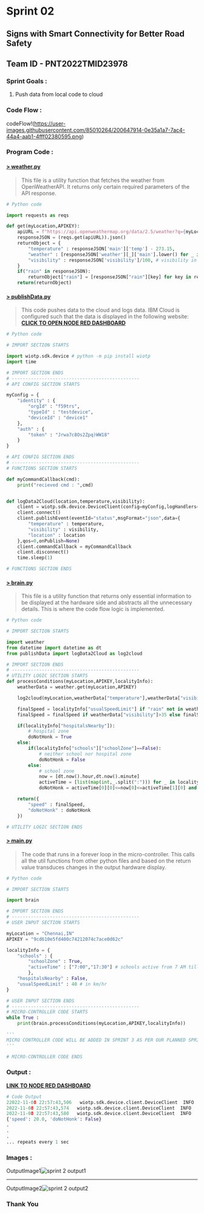 # Sprint 02

## Signs with Smart Connectivity for Better Road Safety

## Team ID - PNT2022TMID23978

### Sprint Goals :
1. Push data from local code to cloud

### Code Flow :
codeFlow!(https://user-images.githubusercontent.com/85010264/200647914-0e35a1a7-7ac4-44a4-aab1-4fff02380595.png)


### Program Code :

#### [> weather.py](./weather.py)
> This file is a utility function that fetches the weather from OpenWeatherAPI. It returns only certain required parameters of the API response.
```python
# Python code

import requests as reqs

def get(myLocation,APIKEY):
    apiURL = f"https://api.openweathermap.org/data/2.5/weather?q={myLocation}&appid={APIKEY}"
    responseJSON = (reqs.get(apiURL)).json()
    returnObject = {
        "temperature" : responseJSON['main']['temp'] - 273.15,
        "weather" : [responseJSON['weather'][_]['main'].lower() for _ in range(len(responseJSON['weather']))],
        "visibility" : responseJSON['visibility']/100, # visibility in percentage where 10km is 100% and 0km is 0%
    }
    if("rain" in responseJSON):
        returnObject["rain"] = [responseJSON["rain"][key] for key in responseJSON["rain"]]
    return(returnObject)
```

#### [> publishData.py](./publishData.py)
> This code pushes data to the cloud and logs data. IBM Cloud is configured such that the data is displayed in the following website:
**[CLICK TO OPEN NODE RED DASHBOARD](https://node-red-grseb-2022-11-05-test.eu-gb.mybluemix.net/ui/#!/0?socketid=GTCCu99nK-_WLy8iAAAL)**
```python
# Python code

# IMPORT SECTION STARTS

import wiotp.sdk.device # python -m pip install wiotp
import time

# IMPORT SECTION ENDS
# -----------------------------------------------
# API CONFIG SECTION STARTS

myConfig = {
    "identity" : {
        "orgId" : "f59trs",
        "typeId" : "testdevice",
        "deviceId" : "device1"
    },
    "auth" : {
        "token" : "Jrwa7c8Os2Zpq)WW18"
    }
}

# API CONFIG SECTION ENDS
# -----------------------------------------------
# FUNCTIONS SECTION STARTS

def myCommandCallback(cmd):
    print("recieved cmd : ",cmd)


def logData2Cloud(location,temperature,visibility):
    client = wiotp.sdk.device.DeviceClient(config=myConfig,logHandlers=None)
    client.connect()
    client.publishEvent(eventId="status",msgFormat="json",data={
        "temperature" : temperature,
        "visibility" : visibility,
        "location" : location
    },qos=0,onPublish=None)
    client.commandCallback = myCommandCallback
    client.disconnect()
    time.sleep(1)

# FUNCTIONS SECTION ENDS
```

#### [> brain.py](./brain.py)
> This file is a utility function that returns only essential information to be displayed at the hardware side and abstracts all the unnecessary details. This is where the code flow logic is implemented.
```python
# Python code

# IMPORT SECTION STARTS

import weather
from datetime import datetime as dt
from publishData import logData2Cloud as log2cloud

# IMPORT SECTION ENDS
# -----------------------------------------------
# UTILITY LOGIC SECTION STARTS
def processConditions(myLocation,APIKEY,localityInfo):
    weatherData = weather.get(myLocation,APIKEY)

    log2cloud(myLocation,weatherData["temperature"],weatherData["visibility"])

    finalSpeed = localityInfo["usualSpeedLimit"] if "rain" not in weatherData else localityInfo["usualSpeedLimit"]/2
    finalSpeed = finalSpeed if weatherData["visibility"]>35 else finalSpeed/2

    if(localityInfo["hospitalsNearby"]):
        # hospital zone
        doNotHonk = True
    else:
        if(localityInfo["schools"]["schoolZone"]==False):
            # neither school nor hospital zone
            doNotHonk = False
        else:
            # school zone
            now = [dt.now().hour,dt.now().minute]
            activeTime = [list(map(int,_.split(":"))) for _ in localityInfo["schools"]["activeTime"]]
            doNotHonk = activeTime[0][0]<=now[0]<=activeTime[1][0] and activeTime[0][1]<=now[1]<=activeTime[1][1]

    return({
        "speed" : finalSpeed,
        "doNotHonk" : doNotHonk
    })

# UTILITY LOGIC SECTION ENDS
```

#### [> main.py](./main.py)
> The code that runs in a forever loop in the micro-controller. This calls all the util functions from other python files and based on the return value transduces changes in the output hardware display.
```python
# Python code

# IMPORT SECTION STARTS

import brain

# IMPORT SECTION ENDS
# -----------------------------------------------
# USER INPUT SECTION STARTS

myLocation = "Chennai,IN"
APIKEY = "9cd610e5fd400c74212074c7ace0d62c"

localityInfo = {
    "schools" : {
        "schoolZone" : True,
        "activeTime" : ["7:00","17:30"] # schools active from 7 AM till 5:30 PM
        },
    "hospitalsNearby" : False,
    "usualSpeedLimit" : 40 # in km/hr
}

# USER INPUT SECTION ENDS
# -----------------------------------------------
# MICRO-CONTROLLER CODE STARTS
while True :
    print(brain.processConditions(myLocation,APIKEY,localityInfo))

'''
MICRO CONTROLLER CODE WILL BE ADDED IN SPRINT 3 AS PER OUR PLANNED SPRINT SCHEDULE
'''

# MICRO-CONTROLLER CODE ENDS
```

### Output :

**[LINK TO NODE RED DASHBOARD](https://node-red-nwmrt-2022-11-04.eu-gb.mybluemix.net/ui/#!/0?socketid=rtX6LwUbMPsjICXpAAAB)**

```python
# Code Output
22022-11-08 22:57:43,506   wiotp.sdk.device.client.DeviceClient  INFO    Connected successfully: d:f59trs:testdevice:device1
2022-11-08 22:57:43,574   wiotp.sdk.device.client.DeviceClient  INFO    Disconnected from the IBM Watson IoT Platform
2022-11-08 22:57:43,580   wiotp.sdk.device.client.DeviceClient  INFO    Closed connection to the IBM Watson IoT Platform
{'speed': 20.0, 'doNotHonk': False}
.
.
.
... repeats every 1 sec
```

### Images :
OutputImage1![sprint 2 output1](https://user-images.githubusercontent.com/85010264/200644313-b5c71c30-f65e-407f-bb6a-e468e4f25002.png)


---

OutputImage2![sprint 2 output2](https://user-images.githubusercontent.com/85010264/200644071-ca2f45ca-3ec8-4cce-9ab6-5e89c7430ac3.png)


### Thank You
